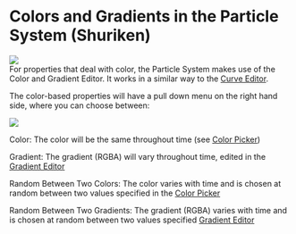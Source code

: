 Colors and Gradients in the Particle System (Shuriken)
======================================================


![](http://docwiki.hq.unity3d.com/uploads/Main/ShurikenColorProperty.png)  
For properties that deal with color, the <span class=component>Particle System</span> makes use of the <span class=keyword>Color and Gradient Editor</span>. 
It works in a similar way to the [Curve Editor](ParticleSystemCurveEditor.html).

The color-based properties will have a pull down menu on the right hand side, where you can choose between: 

![](http://docwiki.hq.unity3d.com/uploads/Main/ShurikenColorDropdown.png)  

<span class=component>Color</span>: The color will be the same throughout time (see [Color Picker](EditingValueProperties.html))

<span class=component>Gradient</span>: The gradient (RGBA) will vary throughout time, edited in the [Gradient Editor](GradientEditor.html)

<span class=component>Random Between Two Colors</span>: The color varies with time and is chosen at random between two values specified in the [Color Picker](EditingValueProperties.html)

<span class=component>Random Between Two Gradients</span>: The gradient (RGBA) varies with time and is chosen at random between two values specified [Gradient Editor](GradientEditor.html)
